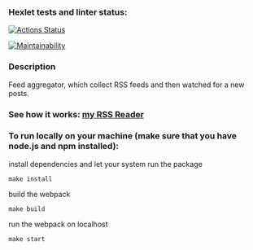 
### Hexlet tests and linter status:

[![Actions Status](https://github.com/Polina8888/frontend-project-11/actions/workflows/hexlet-check.yml/badge.svg)](https://github.com/Polina8888/frontend-project-11/actions)

[![Maintainability](https://api.codeclimate.com/v1/badges/4309b191a01263f5996d/maintainability)](https://codeclimate.com/github/Polina8888/frontend-project-11/maintainability)

  

### Description

Feed aggregator, which collect RSS feeds and then watched for a new posts.

### See how it works: [my RSS Reader](https://frontend-project-11-q6djnl4za-polinas-projects-531df1c3.vercel.app/)

### To run locally on your machine (make sure that you have node.js and npm installed):

install dependencies and let your system run the package

`make install`

 build the webpack

`make build`

 run the webpack on localhost

`make start`